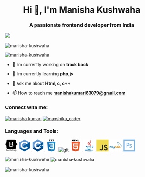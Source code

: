<h1 align="center">Hi 👋, I'm Manisha Kushwaha</h1>
<h3 align="center">A passionate frontend developer from India</h3>
<img aligh="right" width="400" src="https://as2.ftcdn.net/v2/jpg/04/40/03/73/1000_F_440037301_xI59ve0rg2gtWdLY8KT93gqJsbfDivcV.jpg">

<p align="left"> <img src="https://komarev.com/ghpvc/?username=manisha-kushwaha&label=Profile%20views&color=0e75b6&style=flat" alt="manisha-kushwaha" /> </p>

<p align="left"> <a href="https://github.com/ryo-ma/github-profile-trophy"><img src="https://github-profile-trophy.vercel.app/?username=manisha-kushwaha" alt="manisha-kushwaha" /></a> </p>

- 🔭 I’m currently working on **track back**

- 🌱 I’m currently learning **php,js**

- 💬 Ask me about **Html, c, c++**

- 📫 How to reach me **manishakumari63079@gmail.com**

<h3 align="left">Connect with me:</h3>
<p align="left">
<a href="https://linkedin.com/in/manisha kumari" target="blank"><img align="center" src="https://raw.githubusercontent.com/rahuldkjain/github-profile-readme-generator/master/src/images/icons/Social/linked-in-alt.svg" alt="manisha kumari" height="30" width="40" /></a>
<a href="https://instagram.com/manshika_coder" target="blank"><img align="center" src="https://raw.githubusercontent.com/rahuldkjain/github-profile-readme-generator/master/src/images/icons/Social/instagram.svg" alt="manshika_coder" height="30" width="40" /></a>
</p>

<h3 align="left">Languages and Tools:</h3>
<p align="left"> <a href="https://getbootstrap.com" target="_blank" rel="noreferrer"> <img src="https://raw.githubusercontent.com/devicons/devicon/master/icons/bootstrap/bootstrap-plain-wordmark.svg" alt="bootstrap" width="40" height="40"/> </a> <a href="https://www.cprogramming.com/" target="_blank" rel="noreferrer"> <img src="https://raw.githubusercontent.com/devicons/devicon/master/icons/c/c-original.svg" alt="c" width="40" height="40"/> </a> <a href="https://www.w3schools.com/cpp/" target="_blank" rel="noreferrer"> <img src="https://raw.githubusercontent.com/devicons/devicon/master/icons/cplusplus/cplusplus-original.svg" alt="cplusplus" width="40" height="40"/> </a> <a href="https://www.w3schools.com/css/" target="_blank" rel="noreferrer"> <img src="https://raw.githubusercontent.com/devicons/devicon/master/icons/css3/css3-original-wordmark.svg" alt="css3" width="40" height="40"/> </a> <a href="https://git-scm.com/" target="_blank" rel="noreferrer"> <img src="https://www.vectorlogo.zone/logos/git-scm/git-scm-icon.svg" alt="git" width="40" height="40"/> </a> <a href="https://www.w3.org/html/" target="_blank" rel="noreferrer"> <img src="https://raw.githubusercontent.com/devicons/devicon/master/icons/html5/html5-original-wordmark.svg" alt="html5" width="40" height="40"/> </a> <a href="https://www.java.com" target="_blank" rel="noreferrer"> <img src="https://raw.githubusercontent.com/devicons/devicon/master/icons/java/java-original.svg" alt="java" width="40" height="40"/> </a> <a href="https://developer.mozilla.org/en-US/docs/Web/JavaScript" target="_blank" rel="noreferrer"> <img src="https://raw.githubusercontent.com/devicons/devicon/master/icons/javascript/javascript-original.svg" alt="javascript" width="40" height="40"/> </a> <a href="https://www.mysql.com/" target="_blank" rel="noreferrer"> <img src="https://raw.githubusercontent.com/devicons/devicon/master/icons/mysql/mysql-original-wordmark.svg" alt="mysql" width="40" height="40"/> </a> <a href="https://www.photoshop.com/en" target="_blank" rel="noreferrer"> <img src="https://raw.githubusercontent.com/devicons/devicon/master/icons/photoshop/photoshop-line.svg" alt="photoshop" width="40" height="40"/> </a> </p>

<p><img align="left" src="https://github-readme-stats.vercel.app/api/top-langs?username=manisha-kushwaha&show_icons=true&locale=en&layout=compact" alt="manisha-kushwaha" /></p>

<p>&nbsp;<img align="center" src="https://github-readme-stats.vercel.app/api?username=manisha-kushwaha&show_icons=true&locale=en" alt="manisha-kushwaha" /></p>

<p><img align="center" src="https://github-readme-streak-stats.herokuapp.com/?user=manisha-kushwaha&" alt="manisha-kushwaha" /></p>

